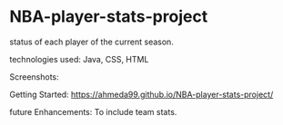 # NBA-player-stats-project
status of each player of the current season.

technologies used: Java, CSS, HTML

Screenshots:

Getting Started: https://ahmeda99.github.io/NBA-player-stats-project/

future Enhancements: To include team stats.
